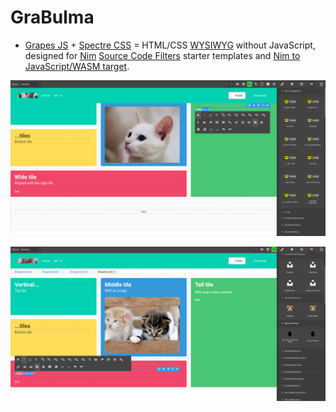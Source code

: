 # GraBulma

- [Grapes JS](https://grapesjs.com) + [Spectre CSS](https://picturepan2.github.io/spectre/getting-started.html) =
  HTML/CSS [WYSIWYG](https://en.wikipedia.org/wiki/WYSIWYG) without JavaScript, designed for
  [Nim](http://nim-lang.org) [Source Code Filters](https://nim-lang.github.io/Nim/filters.html) starter templates and
  [Nim to JavaScript/WASM target](https://nim-lang.github.io/Nim/backends.html#backends-the-javascript-target).


![](screenshot.png)


![](screenshot2.png)
